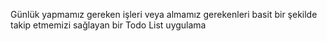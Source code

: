 Günlük yapmamız gereken işleri veya almamız gerekenleri basit bir şekilde takip etmemizi sağlayan bir Todo List uygulama

